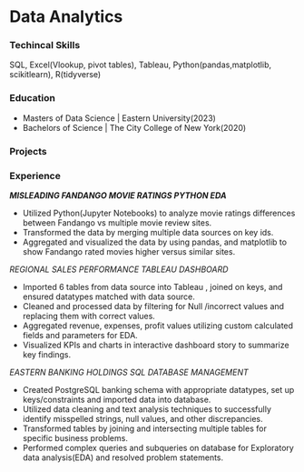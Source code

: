 # Data Analytics

### Techincal Skills
 SQL, Excel(Vlookup, pivot tables), Tableau, Python(pandas,matplotlib, scikitlearn), R(tidyverse)

### Education
- Masters of Data Science | Eastern University(2023)
- Bachelors of Science | The City College of New York(2020)

### Projects

### Experience

***MISLEADING FANDANGO MOVIE RATINGS PYTHON EDA***
- Utilized Python(Jupyter Notebooks) to analyze movie ratings differences between Fandango vs multiple movie review sites.
- Transformed the data by merging multiple data sources on key ids.
- Aggregated and visualized the data by using pandas, and matplotlib to show Fandango rated movies higher versus similar sites.

*REGIONAL SALES PERFORMANCE TABLEAU DASHBOARD*
- Imported 6 tables from data source into Tableau , joined on keys, and ensured datatypes matched with data source.
- Cleaned and processed data by filtering for Null /incorrect values and replacing them with correct values.
- Aggregated revenue, expenses, profit values utilizing custom calculated fields and parameters for EDA.
- Visualized KPIs and charts in interactive dashboard story to summarize key findings.

*EASTERN BANKING HOLDINGS SQL DATABASE MANAGEMENT*
- Created PostgreSQL banking schema with appropriate datatypes, set up keys/constraints and imported data into database.
- Utilized data cleaning and text analysis techniques to successfully identify misspelled strings, null values, and other discrepancies.
- Transformed tables by joining and intersecting multiple tables for specific business problems.
- Performed complex queries and subqueries on database for Exploratory data analysis(EDA) and resolved problem statements.

